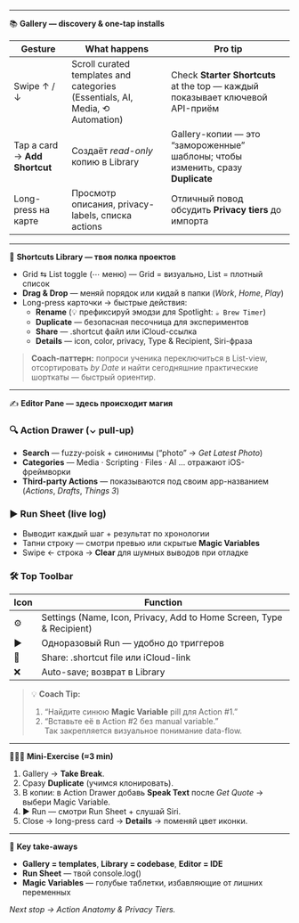 
---

📚 **Gallery — discovery & one-tap installs**

| Gesture | What happens | Pro tip |
|---------|--------------|---------|
| Swipe ↑ / ↓ | Scroll curated templates and categories (Essentials, AI, Media, ⟲ Automation) | Check **Starter Shortcuts** at the top — каждый показывает ключевой API-приём |
| Tap a card → **Add Shortcut** | Создаёт *read-only* копию в Library | Gallery-копии — это “замороженные” шаблоны; чтобы изменить, сразу **Duplicate** |
| Long-press на карте | Просмотр описания, privacy-labels, списка actions | Отличный повод обсудить **Privacy tiers** до импорта |

---

📁 **Shortcuts Library — твоя полка проектов**

* Grid ⇆ List toggle (⋯ меню) — Grid = визуально, List = плотный список  
* **Drag & Drop** — меняй порядок или кидай в папки (*Work*, *Home*, *Play*)  
* Long-press карточки → быстрые действия:  
  * **Rename** (💡 префиксируй эмодзи для Spotlight: `☕ Brew Timer`)  
  * **Duplicate** — безопасная песочница для экспериментов  
  * **Share** — .shortcut файл или iCloud-ссылка  
  * **Details** — icon, color, privacy, Type & Recipient, Siri-фраза  

> **Coach-паттерн:** попроси ученика переключиться в List-view, отсортировать *by Date* и найти сегодняшние практические шорткаты — быстрый ориентир.

---

✍️ **Editor Pane — здесь происходит магия**

### 🔍 Action Drawer (⌄ pull-up)
* **Search** — fuzzy-poisk + синонимы (“photo” → *Get Latest Photo*)  
* **Categories** — Media · Scripting · Files · AI … отражают iOS-фреймворки  
* **Third-party Actions** — показываются под своим app-названием (*Actions*, *Drafts*, *Things 3*)

### ▶️ Run Sheet (live log)
* Выводит каждый шаг + результат по хронологии  
* Тапни строку — смотри превью или скрытые **Magic Variables**  
* Swipe ← строка → **Clear** для шумных выводов при отладке

### 🛠 Top Toolbar
| Icon | Function                                                             |
| ---- | -------------------------------------------------------------------- |
| ⚙    | Settings (Name, Icon, Privacy, Add to Home Screen, Type & Recipient) |
| ▶    | Одноразовый Run — удобно до триггеров                                |
| 🔗   | Share: .shortcut file или iCloud-link                                |
| ❌    | Auto-save; возврат в Library                                         |

> 💡 **Coach Tip:**  
> 1) “Найдите синюю **Magic Variable** pill для Action #1.”  
> 2) “Вставьте её в Action #2 без manual variable.”  
> Так закрепляется визуальное понимание data-flow.

---

🏃🏻‍♂️ **Mini-Exercise (≈3 min)**  
1. Gallery → **Take Break**.  
2. Сразу **Duplicate** (учимся клонировать).  
3. В копии: в Action Drawer добавь **Speak Text** после *Get Quote* → выбери Magic Variable.  
4. ▶ Run — смотри Run Sheet + слушай Siri.  
5. Close → long-press card → **Details** → поменяй цвет иконки.

---

📎 **Key take-aways**
- **Gallery = templates**, **Library = codebase**, **Editor = IDE**  
- **Run Sheet** — твой console.log()  
- **Magic Variables** — голубые таблетки, избавляющие от лишних переменных

*Next stop → Action Anatomy & Privacy Tiers.*